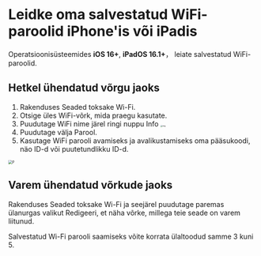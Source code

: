 # Leidke oma salvestatud WiFi-paroolid iPhone'is või iPadis

Operatsioonisüsteemides **iOS 16+**, **iPadOS 16.1+**， leiate salvestatud WiFi-paroolid.

## Hetkel ühendatud võrgu jaoks

1. Rakenduses Seaded toksake Wi-Fi.
2. Otsige üles WiFi-võrk, mida praegu kasutate.
3. Puudutage WiFi nime järel ringi nuppu Info <img src="https://support.apple.com/library/content/dam/edam/applecare/images/en_US/iOS/ios-16-info-circle-blue-hollow.png" alt="img" style="zoom:25%;" />
4. Puudutage välja Parool.
5. Kasutage WiFi parooli avamiseks ja avalikustamiseks oma pääsukoodi, näo ID-d või puutetundlikku ID-d.

<img src="https://support.apple.com/library/content/dam/edam/applecare/images/en_US/iOS/ios-16-iphone-14-pro-wifi-name-more-info-password-on-tap.png" alt="P" style="zoom:50%;" />



## Varem ühendatud võrkude jaoks

Rakenduses Seaded toksake Wi-Fi ja seejärel puudutage paremas ülanurgas valikut Redigeeri, et näha võrke, millega teie seade on varem liitunud.

Salvestatud Wi-Fi parooli saamiseks võite korrata ülaltoodud samme 3 kuni 5.







